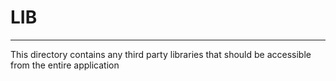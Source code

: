 # LIB

---

This directory contains any third party libraries that should be accessible from 
the entire application

